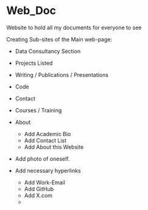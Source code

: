 # Web_Doc
Website to hold all my documents for everyone to see 


Creating Sub-sites of the Main web-page: 


- Data Consultancy Section
- Projects Listed
- Writing / Publications / Presentations
- Code
- Contact
- Courses / Training
- About
     - Add Academic Bio
     - Add Contact List
     - Add About this Website 




- Add photo of oneself.
- Add necessary hyperlinks
    - Add Work-Email
    - Add GitHub
    - Add X.com
    - 
